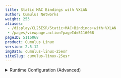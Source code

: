 ```yaml
---
title: Static MAC Bindings with VXLAN
author: Cumulus Networks
weight: 253
aliases:
 - /display/CL25ESR/Static+MAC+Bindings+with+VXLAN
 - /pages/viewpage.action?pageId=5116068
pageID: 5116068
product: Cumulus Linux
version: 2.5.12
imgData: cumulus-linux-25esr
siteSlug: cumulus-linux-25esr
---
```

<details>

Cumulus Linux includes native Linux VXLAN kernel support.

## <span>Requirements</span>

A VXLAN configuration requires a switch with a Trident II chipset
running Cumulus Linux 2.0 or later.

For a basic VXLAN configuration, you should ensure that:

  - The VXLAN has a network identifier (VNI); do not use 0 or 16777215
    as the VNI ID, as they are reserved values under Cumulus Linux.

  - The VXLAN link and local interfaces are added to bridge to create
    the association between port, VLAN and VXLAN instance.

  - Each bridge on the switch has only one VXLAN interface. Cumulus
    Linux does not support more than one VXLAN link in a bridge; however
    a switch can have multiple bridges.

## <span>Example VXLAN Configuration</span>

Consider the following example:

{{% imgOld 0 %}}

{{%notice warning%}}

Preconfiguring remote MAC addresses does not scale. A better solution is
to use the Cumulus Networks [Lightweight Network
Virtualization](https://docs.cumulusnetworks.com/pages/viewpage.action?pageId=2722663)
feature, or a controller-based option like [Midokura MidoNet and
OpenStack](https://docs.cumulusnetworks.com/pages/viewpage.action?pageId=2722662)
or [VMware
NSX](https://docs.cumulusnetworks.com/pages/viewpage.action?pageId=2722660).

{{%/notice%}}

## <span>Configuring the Static MAC Bindings VXLAN</span>

To configure the example illustrated above, edit
`/etc/network/interfaces` with a text editor like vi, nano or zile.

Add the following configuration to the `/etc/network/interfaces` file on
switch1:

    auto vtep1000
    iface vtep1000
        vxlan-id 1000
        vxlan-local-tunnelip 172.10.1.1
     
    auto br-100
    iface br-100
        bridge-ports swp1.100 swp2.100 vtep1000
        post-up bridge fdb add 0:00:10:00:00:0C dev vtep1000 dst 172.20.1.1 vni 1000 

Add the following configuration to the `/etc/network/interfaces` file on
switch2:

    auto vtep1000
    iface vtep1000
        vxlan-id 1000
        vxlan-local-tunnelip 172.20.1.1
     
    auto br-100
    iface br-100
        bridge-ports swp1.100 swp2.100 vtep1000
        post-up bridge fdb add 00:00:10:00:00:0A dev vtep1000 dst 172.10.1.1 vni 1000
        post-up bridge fdb add 00:00:10:00:00:0B dev vtep1000 dst 172.10.1.1 vni 1000

<summary>Runtime Configuration (Advanced) </summary>

{{%notice warning%}}

A runtime configuration is non-persistent, which means the configuration
you create here does not persist after you reboot the switch.

{{%/notice%}}

In general, to configure a VXLAN in Cumulus Linux without a controller,
run the following commands in a terminal connected to the switch:

1.  Create a VXLAN link:
    
        cumulus@switch1:~$ sudo ip link add <name> type vxlan id <vni> local <ip addr> [group <mcast group address>] [no] nolearning [ttl] [tos] [dev] [port MIN MAX] [ageing <value>] [svcnode addr]
    
    {{%notice note%}}
    
    If you are specifying `ageing`, you **must** specify the service
    node (`svcnode`) .
    
    {{%/notice%}}

2.  Add a VXLAN link to a bridge:
    
        cumulus@switch1:~$ sudo brctl addif br-vxlan <name>

3.  Install a static MAC binding to a remote tunnel IP:
    
        cumulus@switch1:~$ sudo bridge fdb add <mac addr> dev <device> dst <ip addr> vni <vni> port <port> via <device>

4.  Show VXLAN link and FDB:
    
        cumulus@switch1:~$ sudo ip –d link show
        
        cumulus@switch1:~$ sudo bridge fdb show

To create a runtime configuration that matches the image above, do the
following:

1.  Configure hosts A and B as part of the same tenant as C (VNI 10) on
    switch1. Hosts A and B are part of VLAN 100. To configure the VTEP
    interface with VNI 10, run the following commands in a terminal
    connected to switch1 running Cumulus Linux:
    
        cumulus@switch1:~$ sudo ip link add link swp1 name swp1.100 type vlan id 100
        cumulus@switch1:~$ sudo ip link add link swp2 name swp2.100 type vlan id 100
        cumulus@switch1:~$ sudo ip link add vtep1000 type vxlan id 10 local 172.10.1.1 nolearning
        cumulus@switch1:~$ sudo ip link set swp1 up
        cumulus@switch1:~$ sudo ip link set swp2 up
        cumulus@switch1:~$ sudo ip link set vtep1000 up

2.  Configure VLAN 100 and VTEP 1000 to be part of the same bridge
    br-100 on switch1:
    
        cumulus@switch1:~$ sudo brctl addbr br-100
        cumulus@switch1:~$ sudo ip link set br-100 up
        cumulus@switch1:~$ sudo brctl addif br-100 swp1.100 swp2.100
        cumulus@switch1:~$ sudo brctl addif br-100 vtep1000

3.  Install a static MAC binding to a remote tunnel IP, assuming the MAC
    address for host C is 00:00:10:00:00:0C:
    
        cumulus@switch1:~$ sudo bridge fdb add 00:00:10:00:00:0C dev vtep1000 dst 172.20.1.1

4.  Configure host C as part of the same tenant as hosts A and B on
    switch2:
    
        cumulus@switch2:~$ sudo ip link add link swp1 name swp1.100 type vlan id 100
        cumulus@switch2:~$ sudo ip link add name vtep1000 type vxlan id 10 local 172.20.1.1 nolearning
        cumulus@switch2:~$ sudo ip link set swp1 up
        cumulus@switch2:~$ sudo ip link set vtep1000 up

5.  Configure VLAN 100 and VTEP 1000 to be part of the same bridge
    br-100 on switch2:
    
        cumulus@switch2:~$ sudo brctl addbr br-100
        cumulus@switch2:~$ sudo ip link set br-100 up
        cumulus@switch2:~$ sudo brctl addif br-100 swp1.100
        cumulus@switch2:~$ sudo brctl addif br-100 vtep1000

6.  Install a static MAC binding to a remote tunnel IP on switch2,
    assuming the MAC address for host A is 00:00:10:00:00:0A and the MAC
    address for host B is 00:00:10:00:00:0B:
    
        cumulus@switch2:~$ sudo bridge fdb add 00:00:10:00:00:0A dev vtep1000 dst 172.10.1.1
        cumulus@switch2:~$ sudo bridge fdb add 00:00:10:00:00:0B dev vtep1000 dst 172.10.1.1

7.  Verify the configuration on switch1, then on switch2:
    
        cumulus@switch1:~$ sudo ip –d link show
        cumulus@switch1:~$ sudo bridge fdb show
        
        cumulus@switch2:~$ sudo ip –d link show
        cumulus@switch2:~$ sudo bridge fdb show

8.  Set the static `arp` for hosts B and C on host A:
    
        root@hostA:~# sudo arp –s 10.1.1.3 00:00:10:00:00:0C

9.  Set the static `arp` for hosts A and C on host B:
    
        root@hostB:~# sudo arp –s 10.1.1.3 00:00:10:00:00:0C

10. Set the static `arp` for hosts A and B on host C:
    
        root@hostC:~# arp –s 10.1.1.1 00:00:10:00:00:0A
        root@hostC:~# arp –s 10.1.1.2 00:00:10:00:00:0B

## <span>Troubleshooting VXLANs in Cumulus Linux</span>

Use the following commands to troubleshoot issues on the switch:

  - `brctl show`: Verifies the VXLAN configuration in a bridge:
    
        cumulus@switch:~$ sudo brctl show
        bridge name     bridge id              STP enabled       interfaces
        br-vxln100      8000.44383900480d         no             swp2s0.100
                                                                 swp2s1.100
                                                                 vxln100

  - `bridge fdb show`: Displays the list of MAC addresses in an FDB:
    
        cumulus@switch1:~$ sudo bridge fdb show
        52:54:00:ae:2a:e0 dev vxln100 dst 172.16.21.150 self permanent
        d2:ca:78:bb:7c:9b dev vxln100 permanent
        90:e2:ba:3f:ce:34 dev swp2s1.100
        90:e2:ba:3f:ce:35 dev swp2s0.100
        44:38:39:00:48:0e dev swp2s1.100 permanent
        44:38:39:00:48:0d dev swp2s0.100 permanent

  - `ip -d link show`: Displays information about the VXLAN link:
    
        cumulus@switch1:~$ sudo ip –d link show vxln100
        71: vxln100: <BROADCAST,MULTICAST,UP,LOWER_UP> mtu 1500 qdisc noqueue master br-vxln100 state UNKNOWN mode DEFAULT
            link/ether d2:ca:78:bb:7c:9b brd ff:ff:ff:ff:ff:ff
            vxlan id 100 local 172.16.20.103 port 32768 61000 nolearning ageing 300 svcnode 172.16.21.125

<article id="html-search-results" class="ht-content" style="display: none;">

</article>

<footer id="ht-footer">

</footer>

</details>

